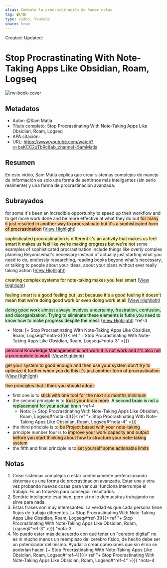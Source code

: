 ```yaml
---
alias: Combate la procrastinación de tomar notas
tag: 📹/🟥
type: vídeo, Youtube
share: true
---
```

Created: 
Updated: 

# Stop Procrastinating With Note-Taking Apps Like Obsidian, Roam, Logseq

![rw-book-cover](https://i.ytimg.com/vi/baKCC2uTbRc/maxresdefault.jpg)

## Metadatos
- Autor: @Sam Matla
- Título completo: Stop Procrastinating With Note-Taking Apps Like Obsidian, Roam, Logseq
- APA citación: 
- URL: https://www.youtube.com/watch?v=baKCC2uTbRc&ab_channel=SamMatla

## Resumen
En este vídeo, Sam Matla explica que crear sistemas complejos de manejo de información es solo una forma de sentirnos más inteligentes (sin serlo realmente) y una forma de procrastinación avanzada.
## Subrayados
for some it's been an incredible opportunity to speed up their workflow and to get more work done and be more effective at what they do but <mark style="background: #FFB86CA6;">for many it just resulted in another way to procrastinate but it's a sophisticated form of procrastination</mark> ([View Highlight](https://read.readwise.io/read/01h6beadb3sb465sedkcz0kpq7))

<mark style="background: #FFF3A3A6;">sophisticated procrastination is different it's an activity that makes us feel smart it makes us feel like we're making progress but we're not</mark> some examples of sophisticated procrastination include things like overly complex planning Beyond what's necessary instead of actually just starting what you need to do, endlessly researching, reading books beyond what's necessary, or talking to people about your ideas, about your plans without ever really taking action ([View Highlight](https://read.readwise.io/read/01h6becpzzwkfp3ay86781xar3))

<mark style="background: #FFF3A3A6;">creating complex systems for note-taking makes you feel smart</mark> ([View Highlight](https://read.readwise.io/read/01h6behtjyehmh4mvk4v33jt2q))

<mark style="background: #FFF3A3A6;">feeling smart is a good feeling but just because it's a good feeling it doesn't mean that we're doing good work or even doing work at all </mark>([View Highlight](https://read.readwise.io/read/01h6bej3nbxahybfjfbywbba74))

<mark style="background: #BBFABBA6;">doing good work almost always involves uncertainty, frustration, confusion, and disorganization. Trying to eliminate these elements is futile you need to know how to make progress despite the mess</mark> ([View Highlight](https://read.readwise.io/read/01h6bep3353d6k9zcne3vb41g1)) ^ref-3
  - Nota: [+ Stop Procrastinating With Note-Taking Apps Like Obsidian, Roam, Logseq#^nota-3]({{< ref "+ Stop Procrastinating With Note-Taking Apps Like Obsidian, Roam, Logseq#^nota-3" >}})

<mark style="background: #FF5582A6;">personal Knowledge Management is not work it is not work and it's also not a prerequisite to work</mark> ([View Highlight](https://read.readwise.io/read/01h6bey40a0b8xtdjd7as57azr))

<mark style="background: #FFB86CA6;">get your system to good enough and then use your system don't try to optimize it further when you do this it's just another form of procrastination</mark> ([View Highlight](https://read.readwise.io/read/01h6bfakhya677sp038ttzm7rq))

<mark style="background: #FFB86CA6;">five principles that I think you should adopt</mark>:
- first one is to <mark style="background: #FFB86CA6;">stick with one tool for the next six months minimum</mark>
- the second principle is to <mark style="background: #FFB86CA6;">trust your brain more</mark>. <mark style="background: #BBFABBA6;">A second brain is not a replacement for your actual brain</mark> ^ref-4
  - Nota: [+ Stop Procrastinating With Note-Taking Apps Like Obsidian, Roam, Logseq#^nota-4]({{< ref "+ Stop Procrastinating With Note-Taking Apps Like Obsidian, Roam, Logseq#^nota-4" >}})
- the third principle is to<mark style="background: #FFB86CA6;"> be Project based with your note-taking</mark>
- principle number four is to <mark style="background: #FFB86CA6;">improve your work capacity and output before you start thinking about how to structure your note-taking system</mark>
- the fifth and final principle is to<mark style="background: #FFB86CA6;"> set yourself some actionable limits</mark>

## Notas
1. Crear sistemas complejos o estar continuamente perfeccionando sistemas es una forma de procrastinación avanzada. Estar una y otra vez probando nuevas cosas para ver cual funciona interrumpe el trabajo. Es un tropiezo para conseguir resultados.
2. Sentirte inteligente está bien, pero si no lo demuestras trabajando no sirve para nada.
3. Estas frases son muy interesantes. La verdad es que cada persona tiene flujos de trabajo diferentes. 
   [+ Stop Procrastinating With Note-Taking Apps Like Obsidian, Roam, Logseq#^ref-3]({{< ref "+ Stop Procrastinating With Note-Taking Apps Like Obsidian, Roam, Logseq#^ref-3" >}}) ^nota-3
4. No puedo estar más de acuerdo con que tener un "cerebro digital" no es ni mucho menos un reemplazo del cerebro físico, de hecho debe ser un potenciador del mismo. Ayudar a crear conexiones que sin él no se poderían hacer.
   [+ Stop Procrastinating With Note-Taking Apps Like Obsidian, Roam, Logseq#^ref-4]({{< ref "+ Stop Procrastinating With Note-Taking Apps Like Obsidian, Roam, Logseq#^ref-4" >}}) ^nota-4